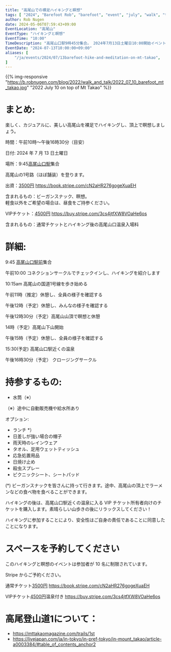 ```yaml
---
title: "高尾山での裸足ハイキングと瞑想"
tags: [ "2024", "Barefoot Rob", "barefoot", "event", "july", "walk", "takao", "はだし", "高尾山", "裸足のロブ" ]
author: Rob Nugen
date: 2024-05-06T07:59:43+09:00
EventLocation: "高尾山"
EventType: "ハイキングと瞑想"
EventTime: "10:00"
TimeDescription: "高尾山口駅9時45分集合。 2024年7月13日土曜日10:00開始イベント"
EventDate: "2024-07-13T10:00:00+09:00"
aliases: [
    "/ja/events/2024/07/13barefoot-hike-and-meditation-on-mt-takao",
]
---
```


{{% img-responsive "https://b.robnugen.com/blog/2022/walk_and_talk/2022_07_10_barefoot_mt_takao.jpg" "2022 July 10 on top of Mt Takao" %}}

# まとめ:

楽しく、カジュアルに、美しい高尾山を裸足でハイキングし、頂上で瞑想しましょう。

時間：午前10時～午後16時30分（目安）

日付: 2024 年 7 月 13 日土曜日

場所：9:45[高尾山口駅](https://goo.gl/maps/Cj5ghHwr6PyE5LxF8)集合

高尾山の1号路（ほぼ舗装）を登ります。

出資：[3500円](https://book.stripe.com/cN2aHR276gogeXuaEH) https://book.stripe.com/cN2aHR276gogeXuaEH

含まれるもの：ビーガンスナック、瞑想。
<br>軽食以外をご希望の場合は、昼食をご持参ください。

VIPチケット：[4500円](https://buy.stripe.com/3cs4jtfXW8VOaHe6os) https://buy.stripe.com/3cs4jtfXW8VOaHe6os

含まれるもの：通常チケットとハイキング後の高尾山口温泉入場料

# 詳細:

9:45 [高尾山口駅前](https://w3w.co/tallest.pictured.cove)集合

午前10:00 コネクションサークルでチェックインし、ハイキングを紹介します

10:15am 高尾山の国道1号線を歩き始める

午前11時（推定）休憩し、全員の様子を確認する

午後12時（予定）休憩し、みんなの様子を確認する

午後12時30分（予定）高尾山山頂で瞑想と休憩

14時（予定）高尾山下山開始

午後15時（予定）休憩し、全員の様子を確認する

15:30(予定) 高尾山口駅近くの温泉

午後16時30分（予定） クロージングサークル


# 持参するもの:

* 水筒（※）

（※）途中に自動販売機や給水所あり

オプション:

* ランチ *）
* 日差しが強い場合の帽子
* 雨天時のレインウェア
* タオル、足用ウェットティッシュ
* 応急処置用品
* 日焼け止め
* 殺虫スプレー
* ピクニックシート、シートパッド

(*) ビーガンスナックを皆さんに持って行きます。途中、高尾山の頂上でラーメンなどの食べ物を食べることができます。

ハイキングの後は、高尾山口駅近くの温泉に入る VIP チケット所有者向けのチケットを購入します。素晴らしい山歩きの後にリラックスしてください！

ハイキングに参加することにより、安全性はご自身の責任であることに同意したことになります。

# スペースを予約してください

このハイキングと瞑想のイベントは参加者が 10 名に制限されています。

Stripe からご予約ください。

通常チケット[3500円](https://book.stripe.com/cN2aHR276gogeXuaEH) https://book.stripe.com/cN2aHR276gogeXuaEH

VIPチケット[4500円](https://buy.stripe.com/3cs4jtfXW8VOaHe6os)温泉付き https://buy.stripe.com/3cs4jtfXW8VOaHe6os


# 高尾登山道1について：

* https://mttakaomagazine.com/trails/1st
* https://livejapan.com/ja/in-tokyo/in-pref-tokyo/in-mount_takao/article-a0003384/#table_of_contents_anchor2

